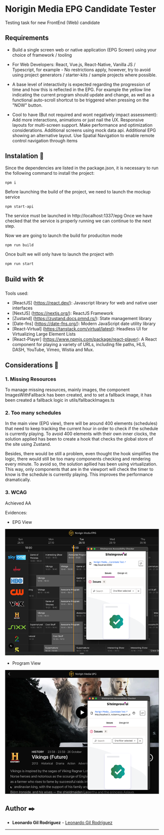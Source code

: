 # Norigin Media EPG Candidate Tester

Testing task for new FrontEnd (Web) candidate

## Requirements

- Build a single screen web or native application (EPG Screen) using your choice of framework / tooling

- For Web Developers: React, Vue.js, React-Native, Vanilla JS / Typescript, for example - No restrictions apply, however, try to avoid using project generators / starter-kits / sample projects where possible.

- A base level of interactivity is expected regarding the progression of time and how this is reflected in the EPG. For example the yellow line indicating the current program should update and change, as well as a functional auto-scroll shortcut to be triggered when pressing on the "NOW" button.

- Cool to have (But not required and wont negatively impact assessment):
Add more interactions, animations or just nail the UX.
Responsive layouts for multi-screen support.
Make performance and optimization considerations.
Additional screens using mock data api.
Additional EPG showing an alternative layout.
Use Spatial Navigation to enable remote control navigation through items

## Instalation 🔧

Since the dependencies are listed in the package.json, it is necessary to run the following command to install the project:

```
npm i
```

Before launching the build of the project, we need to launch the mockup service

```
npm start-api
```
The service must be launched in http://localhost:1337/epg
Once we have checked that the service is properly running we can continue to the next step.

Now we are going to launch the build for produciton mode

```
npm run build
```

Once built we will only have to launch the project with

```
npm run start
```

## Build with 🛠️

Tools used:

* [ReactJS] (https://react.dev/): Javascript library for web and native user interfaces
* [NextJS] (https://nextjs.org/): ReactJS Framework
* [Zustand] (https://zustand.docs.pmnd.rs/): State management library
* [Date-fns] (https://date-fns.org/): Modern JavaScript date utility library
* [React-Virtual] (https://tanstack.com/virtual/latest): Headless UI for Virtualizing Large Element Lists
* [React-Player] (https://www.npmjs.com/package/react-player): A React component for playing a variety of URLs, including file paths, HLS, DASH, YouTube, Vimeo, Wistia and Mux.

## Considerations 📖

### 1.  Missing Resources
To manage missing resources, mainly images, the component ImagesWithFallback has been created, and to set a fallback image, it has been created a fallback logic in utils/fallbackImages.ts

### 2. Too many schedules
In the main view (EPG view), there will be around 400 elements (schedules) that need to keep tracking the current hour in order to check if the schedule is currently playing. 
To avoid 400 elements with their own inner clocks, the solution applied has been to create a hook that checks the global store of the site using Zustand.

Besides, there would be still a problem, even thought the hook simplifies the logic, there would still be too many components checking and rendering every minute. To avoid so, the solution apllied has been using virtualization. This way, only components that are in the viewport will check the timer to know is the schedule is currently playing. This improves the performance dramatically.

### 3. WCAG

Achieved AA

Evidences:

- EPG View

![alt text](doc/wcag_epg.png)

- Program View

![alt text](doc/wcag_program.png)

## Author ✒️

* **Leonardo Gil Rodríguez** - [Leonardo Gil Rodríguez](https://github.com/leonardogilrodriguez) 

---
